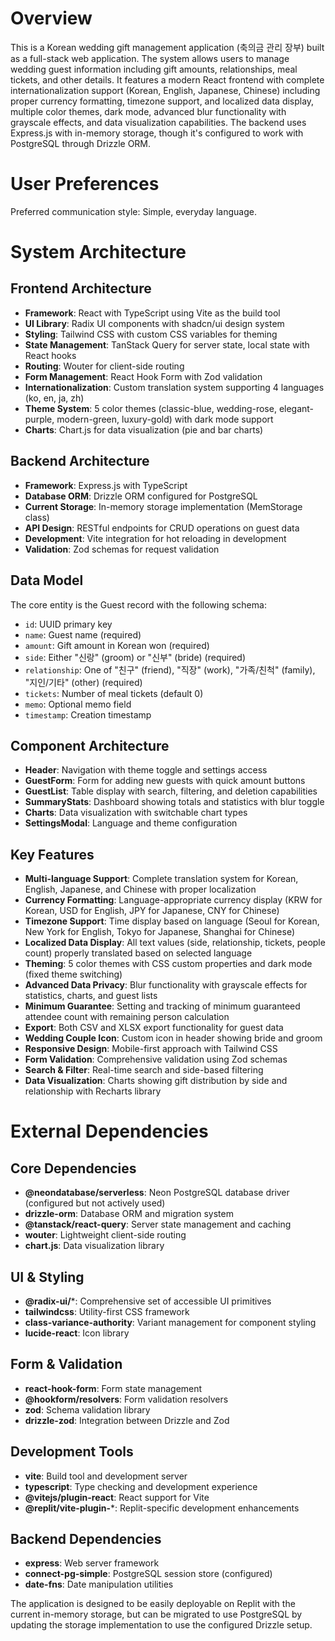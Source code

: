 # Overview

This is a Korean wedding gift management application (축의금 관리 장부) built as a full-stack web application. The system allows users to manage wedding guest information including gift amounts, relationships, meal tickets, and other details. It features a modern React frontend with complete internationalization support (Korean, English, Japanese, Chinese) including proper currency formatting, timezone support, and localized data display, multiple color themes, dark mode, advanced blur functionality with grayscale effects, and data visualization capabilities. The backend uses Express.js with in-memory storage, though it's configured to work with PostgreSQL through Drizzle ORM.

# User Preferences

Preferred communication style: Simple, everyday language.

# System Architecture

## Frontend Architecture
- **Framework**: React with TypeScript using Vite as the build tool
- **UI Library**: Radix UI components with shadcn/ui design system
- **Styling**: Tailwind CSS with custom CSS variables for theming
- **State Management**: TanStack Query for server state, local state with React hooks
- **Routing**: Wouter for client-side routing
- **Form Management**: React Hook Form with Zod validation
- **Internationalization**: Custom translation system supporting 4 languages (ko, en, ja, zh)
- **Theme System**: 5 color themes (classic-blue, wedding-rose, elegant-purple, modern-green, luxury-gold) with dark mode support
- **Charts**: Chart.js for data visualization (pie and bar charts)

## Backend Architecture
- **Framework**: Express.js with TypeScript
- **Database ORM**: Drizzle ORM configured for PostgreSQL
- **Current Storage**: In-memory storage implementation (MemStorage class)
- **API Design**: RESTful endpoints for CRUD operations on guest data
- **Development**: Vite integration for hot reloading in development
- **Validation**: Zod schemas for request validation

## Data Model
The core entity is the Guest record with the following schema:
- `id`: UUID primary key
- `name`: Guest name (required)
- `amount`: Gift amount in Korean won (required)
- `side`: Either "신랑" (groom) or "신부" (bride) (required)
- `relationship`: One of "친구" (friend), "직장" (work), "가족/친척" (family), "지인/기타" (other) (required)
- `tickets`: Number of meal tickets (default 0)
- `memo`: Optional memo field
- `timestamp`: Creation timestamp

## Component Architecture
- **Header**: Navigation with theme toggle and settings access
- **GuestForm**: Form for adding new guests with quick amount buttons
- **GuestList**: Table display with search, filtering, and deletion capabilities
- **SummaryStats**: Dashboard showing totals and statistics with blur toggle
- **Charts**: Data visualization with switchable chart types
- **SettingsModal**: Language and theme configuration

## Key Features
- **Multi-language Support**: Complete translation system for Korean, English, Japanese, and Chinese with proper localization
- **Currency Formatting**: Language-appropriate currency display (KRW for Korean, USD for English, JPY for Japanese, CNY for Chinese)
- **Timezone Support**: Time display based on language (Seoul for Korean, New York for English, Tokyo for Japanese, Shanghai for Chinese)
- **Localized Data Display**: All text values (side, relationship, tickets, people count) properly translated based on selected language
- **Theming**: 5 color themes with CSS custom properties and dark mode (fixed theme switching)
- **Advanced Data Privacy**: Blur functionality with grayscale effects for statistics, charts, and guest lists
- **Minimum Guarantee**: Setting and tracking of minimum guaranteed attendee count with remaining person calculation
- **Export**: Both CSV and XLSX export functionality for guest data
- **Wedding Couple Icon**: Custom icon in header showing bride and groom
- **Responsive Design**: Mobile-first approach with Tailwind CSS
- **Form Validation**: Comprehensive validation using Zod schemas
- **Search & Filter**: Real-time search and side-based filtering
- **Data Visualization**: Charts showing gift distribution by side and relationship with Recharts library

# External Dependencies

## Core Dependencies
- **@neondatabase/serverless**: Neon PostgreSQL database driver (configured but not actively used)
- **drizzle-orm**: Database ORM and migration system
- **@tanstack/react-query**: Server state management and caching
- **wouter**: Lightweight client-side routing
- **chart.js**: Data visualization library

## UI & Styling
- **@radix-ui/***: Comprehensive set of accessible UI primitives
- **tailwindcss**: Utility-first CSS framework
- **class-variance-authority**: Variant management for component styling
- **lucide-react**: Icon library

## Form & Validation
- **react-hook-form**: Form state management
- **@hookform/resolvers**: Form validation resolvers
- **zod**: Schema validation library
- **drizzle-zod**: Integration between Drizzle and Zod

## Development Tools
- **vite**: Build tool and development server
- **typescript**: Type checking and development experience
- **@vitejs/plugin-react**: React support for Vite
- **@replit/vite-plugin-***: Replit-specific development enhancements

## Backend Dependencies
- **express**: Web server framework
- **connect-pg-simple**: PostgreSQL session store (configured)
- **date-fns**: Date manipulation utilities

The application is designed to be easily deployable on Replit with the current in-memory storage, but can be migrated to use PostgreSQL by updating the storage implementation to use the configured Drizzle setup.